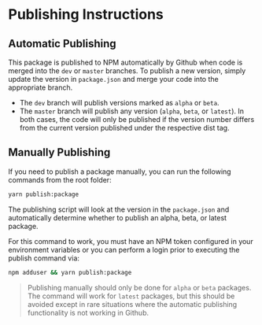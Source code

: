 # Publishing Instructions

## Automatic Publishing

This package is published to NPM automatically by Github when code is merged into the `dev` or `master` branches. To publish a new version, simply update the version in `package.json` and merge your code into the appropriate branch.
- The `dev` branch will publish versions marked as `alpha` or `beta`.
- The `master` branch will publish any version (`alpha`, `beta`, or `latest`).
  In both cases, the code will only be published if the version number differs from the current version published under the respective dist tag.

## Manually Publishing

If you need to publish a package manually, you can run the following commands from the root folder:

```sh
yarn publish:package
```

The publishing script will look at the version in the `package.json` and automatically determine whether to publish an alpha, beta, or latest package.

For this command to work, you must have an NPM token configured in your environment variables or you can perform a login prior to executing the publish command via:

```sh
npm adduser && yarn publish:package
```

> Publishing manually should only be done for `alpha` or `beta` packages. The command will work for `latest` packages, but this should be avoided except in rare situations where the automatic publishing functionality is not working in Github.
